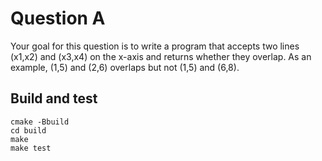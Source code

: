 # Question A

Your goal for this question is to write a program that accepts two lines (x1,x2) and (x3,x4) on the
x-axis and returns whether they overlap. As an example, (1,5) and (2,6) overlaps but not (1,5)
and (6,8).

## Build and test
```
cmake -Bbuild
cd build
make
make test
```